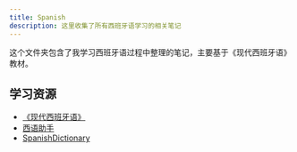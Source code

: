 ```yaml
---
title: Spanish
description: 这里收集了所有西班牙语学习的相关笔记
---
```


这个文件夹包含了我学习西班牙语过程中整理的笔记，主要基于《现代西班牙语》教材。

## 学习资源

- [《现代西班牙语》](https://book.douban.com/subject/25912423/)
- [西语助手](https://www.esdict.cn/)
- [SpanishDictionary](https://www.spanishdict.com/)
